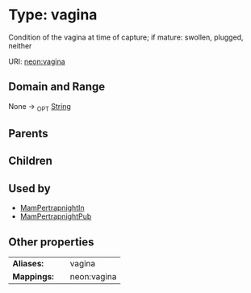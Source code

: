 
# Type: vagina


Condition of the vagina at time of capture; if mature: swollen, plugged, neither

URI: [neon:vagina](https://data.neonscience.org/vagina)


## Domain and Range

None ->  <sub>OPT</sub> [String](types/String.md)

## Parents


## Children


## Used by

 * [MamPertrapnightIn](MamPertrapnightIn.md)
 * [MamPertrapnightPub](MamPertrapnightPub.md)

## Other properties

|  |  |  |
| --- | --- | --- |
| **Aliases:** | | vagina |
| **Mappings:** | | neon:vagina |

